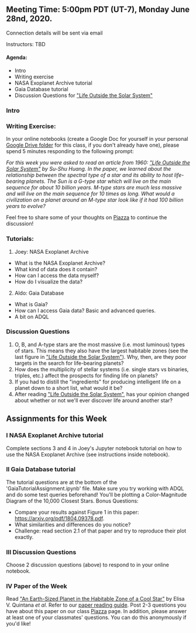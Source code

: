 ## Meeting Time: 5:00pm PDT (UT-7), Monday June 28nd, 2020.
Connection details will be sent via email

Instructors: TBD

#### Agenda:
* Intro
* Writing exercise
* NASA Exoplanet Archive tutorial
* Gaia Database tutorial
* Discussion Questions for ["Life Outside the Solar System"](https://drive.google.com/file/d/1V9Aw3sex06C6Gtlo7yzfwpsQZ2VUP9BZ/view?usp=sharing)

### Intro

### Writing Exercise:
In your online notebooks (create a Google Doc for yourself in your personal [Google Drive folder](https://drive.google.com/drive/folders/1OvyqtCVJ9pP1dbwtozxFjz5VudCTxZdq?usp=sharing) for this class, if you don't already have one), please spend 5 minutes responding to the following prompt:

*For this week you were asked to read an article from 1960: ["Life Outside the Solar System"](https://drive.google.com/file/d/1V9Aw3sex06C6Gtlo7yzfwpsQZ2VUP9BZ/view?usp=sharing) by Su-Shu Huang. In the paper, we learned about the relationship between the spectral type of a star and its ability to host life-bearing planets. The Sun is a G-type star which will live on the main sequence for about 10 billion years. M-type stars are much less massive and will live on the main sequence for 10 times as long. What would a civilization on a planet around an M-type star look like if it had 100 billion years to evolve?*

Feel free to share some of your thoughts on [Piazza](https://piazza.com/intro_to_astro/summer2020/astr101/home) to continue the discussion!

### Tutorials:
1. Joey: NASA Exoplanet Archive
  - What is the NASA Exoplanet Archive?
  - What kind of data does it contain?
  - How can I access the data myself?
  - How do I visualize the data?

2. Aldo: Gaia Database
  - What is Gaia?
  - How can I access Gaia data? Basic and advanced queries.
  - A bit on ADQL


### Discussion Questions
1. O, B, and A-type stars are the most massive (i.e. most luminous) types of stars. This means they also have the largest habitable zones (see the last figure in ["Life Outside the Solar System"](https://drive.google.com/file/d/1V9Aw3sex06C6Gtlo7yzfwpsQZ2VUP9BZ/view?usp=sharing)). Why, then, are they poor targets in the search for life-bearing planets?
2. How does the multiplicity of stellar systems (i.e. single stars vs binaries, triples, etc.) affect the prospects for finding life on planets?
3. If you had to distill the "ingredients" for producing intelligent life on a planet down to a short list, what would it be?
4. After reading ["Life Outside the Solar System"](https://drive.google.com/file/d/1V9Aw3sex06C6Gtlo7yzfwpsQZ2VUP9BZ/view?usp=sharing), has your opinion changed about whether or not we'll ever discover life around another star?

## Assignments for this Week

### I NASA Exoplanet Archive tutorial
Complete sections 3 and 4 in Joey's Jupyter notebook tutorial on how to use the NASA Exoplanet Archive (see instructions inside notebook).

### II Gaia Database tutorial
The tutorial questions are at the bottom of the 'GaiaTutorialAssignment.ipynb' file. Make sure you try working with ADQL and do some test queries beforehand! You'll be plotting a Color-Magnitude Diagram of the 10,000 Closest Stars.
Bonus Questions: 
  - Compare your results against Figure 1 in this paper: https://arxiv.org/pdf/1804.09378.pdf. 
  - What similarities and differences do you notice? 
  - Challenge: read section 2.1 of that paper and try to reproduce their plot exactly.
### III Discussion Questions
Choose 2 discussion questions (above) to respond to in your online notebook.

### IV Paper of the Week
Read ["An Earth-Sized Planet in the Habitable Zone of a Cool Star"](https://drive.google.com/file/d/14CJ_VsCKg09JYu_hfp2icFW2ZIIJ_c4o/view?usp=sharing) by Elisa V. Quintana *et al*. Refer to our [paper reading guide](https://github.com/howardisaacson/Intro-to-Astro-2020/blob/master/Week1_Intro_unix_python/how_to_read_scientific_papers.md). Post 2-3 questions you have about this paper on our class [Piazza](https://piazza.com/intro_to_astro/summer2020/astr101/home) page. In addition, please answer at least one of your classmates' questions. You can do this anonymously if you'd like!
